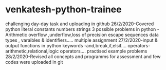 # venkatesh-python-trainee
challenging day-day task  and uploading in github 
26/2/2020-Covered python literal  constants
numbers
strings
3 possible  problems in python - Arithmetic overflow ,underflow,loss of precision
escape sequences 
data types , varaibles & identifiers.....
multiple assignment
27/2/2020-input & output functions in python 
keywords -and,break,if,elsif....
operators-arithmetic,relational,logic operators....
practised example problems
28/2/2020-Revised all concepts and programms for assessment and few codes were uploaded in git
